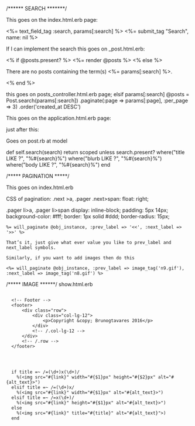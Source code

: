/****** SEARCH *******/

This goes on the index.html.erb page:

<form action="<%= posts_path %>" method="get" >
  <%= text_field_tag :search, params[:search] %>
  <%= submit_tag "Search", name: nil %>
</form>

If I can implement the search this goes on _post.html.erb:

<% if @posts.present? %>
  <%= render @posts %>
<% else %>
  <p>There are no posts containing the term(s) <%= params[:search] %>.</p>
<% end %>

this goes on posts_controller.html.erb page;
elsif params[:search]
  @posts = Post.search(params[:search])
          .paginate(:page => params[:page], :per_page => 3)
          .order('created_at DESC')



This goes on the application.html.erb page:

<!-- Project Search Well -->
<div class="well">

  <!-- Project search
    <h4>Project Search</h4>
    <div class="input-group">
        <input type="text" class="form-control">
        <span class="input-group-btn">
            <button class="btn btn-default" type="button">
                <span class="glyphicon glyphicon-search"></span>
        </button>
        </span>
    </div>
       /.input-group -->

</div>

just after this:
<!-- Project Sidebar Widgets Column -->
<div class="col-md-4">

Goes on post.rb at model

def self.search(search)
  return scoped unless search.present?
  where("title LIKE ?", "%#{search}%")
  where("blurb LIKE ?", "%#{search}%")
  where("body LIKE ?", "%#{search}%")
end

/***** PAGINATION *****/

This goes on index.html.erb

<!-- Pager
<ul class="pager">
    <li class="previous">
        <a href="#">&larr; Older</a>
    </li>
    <li class="next">
        <a href="#">Newer &rarr;</a>
    </li>
</ul> -->

CSS of pagination:
.next >a, .pager .next>span: float: right;

.pager li>a, .pager li>span
display: inline-block;
    padding: 5px 14px;
    background-color: #fff;
    border: 1px solid #ddd;
    border-radius: 15px;

    %= will_paginate @obj_instance, :prev_label => '<<', :next_label => '>>' %>

    That’s it, just give what ever value you like to prev_label and next_label symbols.

    Similarly, if you want to add images then do this

    <%= will_paginate @obj_instance, :prev_label => image_tag('n9.gif'), :next_label => image_tag('n8.gif') %>

/***** IMAGE ******/
show.html.erb
<!-- Preview Image -->
<img class="img-responsive" src="http://placehold.it/900x300" alt="">


      <!-- Footer -->
      <footer>
          <div class="row">
              <div class="col-lg-12">
                  <p>Copyright &copy; Brunogtavares 2016</p>
              </div>
              <!-- /.col-lg-12 -->
          </div>
          <!-- /.row -->
      </footer>




      if title =~ /=(\d+)x(\d+)/
        %(<img src="#{link}" width="#{$1}px" height="#{$2}px" alt="#{alt_text}>")
      elsif title =~ /=(\d+)x/
        %(<img src="#{link}" width="#{$1}px" alt="#{alt_text}>")
      elsif title =~ /=x(\d+)/
        %(<img src="#{link}" height="#{$1}px" alt="#{alt_text}>")
      else
        %(<img src="#{link}" title="#{title}" alt="#{alt_text}">)
      end
